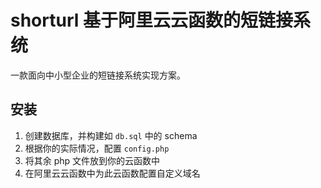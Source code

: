 # shorturl 基于阿里云云函数的短链接系统

一款面向中小型企业的短链接系统实现方案。

## 安装

1. 创建数据库，并构建如 `db.sql` 中的 schema
2. 根据你的实际情况，配置 `config.php`
3. 将其余 php 文件放到你的云函数中
4. 在阿里云云函数中为此云函数配置自定义域名